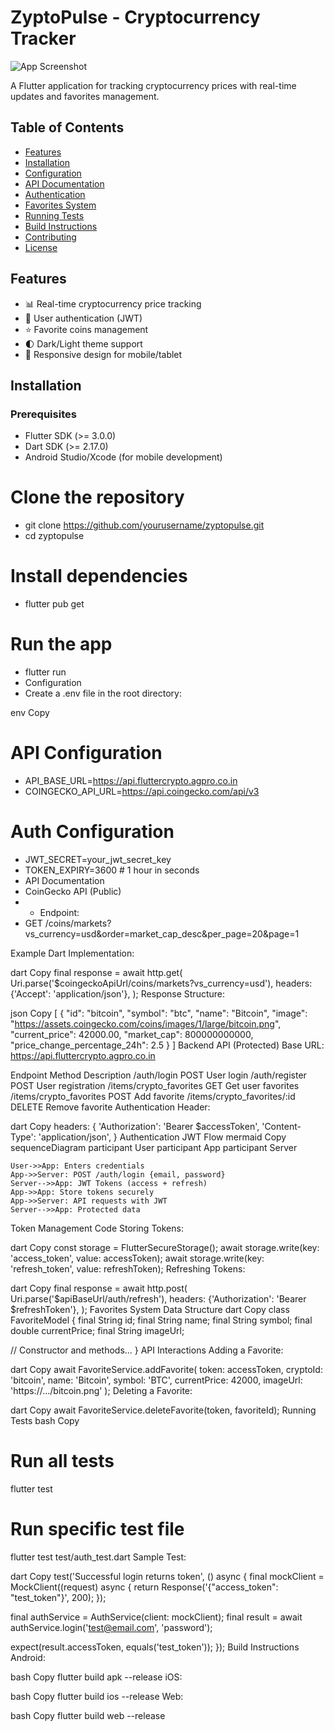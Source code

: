 # ZyptoPulse - Cryptocurrency Tracker

![App Screenshot](https://example.com/screenshot.png)

A Flutter application for tracking cryptocurrency prices with real-time updates and favorites management.

## Table of Contents
- [Features](#features)
- [Installation](#installation)
- [Configuration](#configuration)
- [API Documentation](#api-documentation)
- [Authentication](#authentication)
- [Favorites System](#favorites-system)
- [Running Tests](#running-tests)
- [Build Instructions](#build-instructions)
- [Contributing](#contributing)
- [License](#license)

## Features

- 📊 Real-time cryptocurrency price tracking
- 🔐 User authentication (JWT)
- ⭐ Favorite coins management
- 🌓 Dark/Light theme support
- 📱 Responsive design for mobile/tablet

## Installation

### Prerequisites
- Flutter SDK (>= 3.0.0)
- Dart SDK (>= 2.17.0)
- Android Studio/Xcode (for mobile development)


# Clone the repository
- git clone https://github.com/yourusername/zyptopulse.git
- cd zyptopulse

# Install dependencies
- flutter pub get

# Run the app
- flutter run
- Configuration
- Create a .env file in the root directory:

env
Copy
# API Configuration
- API_BASE_URL=https://api.fluttercrypto.agpro.co.in
- COINGECKO_API_URL=https://api.coingecko.com/api/v3

# Auth Configuration
- JWT_SECRET=your_jwt_secret_key
- TOKEN_EXPIRY=3600 # 1 hour in seconds
- API Documentation
- CoinGecko API (Public)
- - Endpoint:
- GET /coins/markets?vs_currency=usd&order=market_cap_desc&per_page=20&page=1

Example Dart Implementation:

dart
Copy
final response = await http.get(
  Uri.parse('$coingeckoApiUrl/coins/markets?vs_currency=usd'),
  headers: {'Accept': 'application/json'},
);
Response Structure:

json
Copy
[
  {
    "id": "bitcoin",
    "symbol": "btc",
    "name": "Bitcoin",
    "image": "https://assets.coingecko.com/coins/images/1/large/bitcoin.png",
    "current_price": 42000.00,
    "market_cap": 800000000000,
    "price_change_percentage_24h": 2.5
  }
]
Backend API (Protected)
Base URL: https://api.fluttercrypto.agpro.co.in

Endpoint	Method	Description
/auth/login	POST	User login
/auth/register	POST	User registration
/items/crypto_favorites	GET	Get user favorites
/items/crypto_favorites	POST	Add favorite
/items/crypto_favorites/:id	DELETE	Remove favorite
Authentication Header:

dart
Copy
headers: {
  'Authorization': 'Bearer $accessToken',
  'Content-Type': 'application/json',
}
Authentication
JWT Flow
mermaid
Copy
sequenceDiagram
    participant User
    participant App
    participant Server
    
    User->>App: Enters credentials
    App->>Server: POST /auth/login {email, password}
    Server-->>App: JWT Tokens (access + refresh)
    App->>App: Store tokens securely
    App->>Server: API requests with JWT
    Server-->>App: Protected data
Token Management Code
Storing Tokens:

dart
Copy
const storage = FlutterSecureStorage();
await storage.write(key: 'access_token', value: accessToken);
await storage.write(key: 'refresh_token', value: refreshToken);
Refreshing Tokens:

dart
Copy
final response = await http.post(
  Uri.parse('$apiBaseUrl/auth/refresh'),
  headers: {'Authorization': 'Bearer $refreshToken'},
);
Favorites System
Data Structure
dart
Copy
class FavoriteModel {
  final String id;
  final String name;
  final String symbol;
  final double currentPrice;
  final String imageUrl;
  
  // Constructor and methods...
}
API Interactions
Adding a Favorite:

dart
Copy
await FavoriteService.addFavorite(
  token: accessToken,
  cryptoId: 'bitcoin',
  name: 'Bitcoin',
  symbol: 'BTC',
  currentPrice: 42000,
  imageUrl: 'https://.../bitcoin.png'
);
Deleting a Favorite:

dart
Copy
await FavoriteService.deleteFavorite(token, favoriteId);
Running Tests
bash
Copy
# Run all tests
flutter test

# Run specific test file
flutter test test/auth_test.dart
Sample Test:

dart
Copy
test('Successful login returns token', () async {
  final mockClient = MockClient((request) async {
    return Response('{"access_token": "test_token"}', 200);
  });
  
  final authService = AuthService(client: mockClient);
  final result = await authService.login('test@email.com', 'password');
  
  expect(result.accessToken, equals('test_token'));
});
Build Instructions
Android:

bash
Copy
flutter build apk --release
iOS:

bash
Copy
flutter build ios --release
Web:

bash
Copy
flutter build web --release
